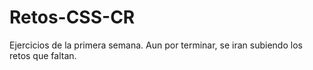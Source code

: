 # Retos-CSS-CR
Ejercicios de la primera semana. Aun por terminar, se iran subiendo los retos que faltan.
